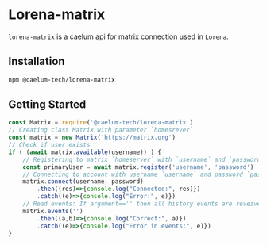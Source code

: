 # Lorena-matrix

`lorena-matrix` is a caelum api for matrix connection used in `Lorena`.

## Installation

```bash
npm @caelum-tech/lorena-matrix
```

## Getting Started

```javascript
const Matrix = require('@caelum-tech/lorena-matrix')
// Creating class Matrix with parameter `homesrever`
const matrix = new Matrix('https://matrix.org')
// Check if user exists
if ( (await matrix.available(username)) ) {
    // Registering to matrix `homeserver` with `username` and `password`
    const primaryUser = await matrix.register('username', 'password')
    // Connecting to account with username `username` and password `password`
    matrix.connect(username, password)
        .then((res)=>{console.log("Connected:", res)})
        .catch((e)=>{console.log("Error:", e)})
    // Read events: If argument=='' then all history events are reveived
    matrix.events('')
        .then((a,b)=>{console.log("Correct:", a)})
        .catch((e)=>{console.log("Error in events:", e)})
}
```
